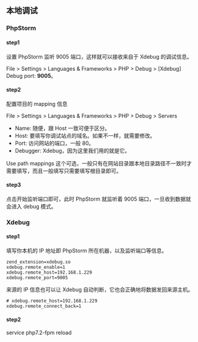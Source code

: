## 本地调试

### PhpStorm

#### step1

设置 PhpStorm 监听 9005 端口，这样就可以接收来自于 Xdebug 的调试信息。 

File > Settings > Languages & Frameworks > PHP > Debug > [Xdebug] Debug port: **9005**。

#### step2

配置项目的 mapping 信息

File > Settings > Languages & Frameworks > PHP > Debug > Servers

- Name: 随便，跟 Host 一致可便于区分。
- Host: 要填写你调试站点的域名。如果不一样，就需要修改。
- Port: 访问网站的端口，一般 80。
- Debugger: Xdebug，因为这里我们用的就是它。

Use path mappings 这个可选，一般只有在网站目录跟本地目录路径不一致时才需要填写，而且一般填写只需要填写根目录即可。

#### step3

点击开始监听端口即可，此时 PhpStorm 就监听着 9005 端口，一旦收到数据就会进入 debug 模式。

### Xdebug

#### step1

填写你本机的 IP 地址即 PhpStorm 所在机器，以及监听端口等信息。

```
zend_extension=xdebug.so
xdebug.remote_enable=1
xdebug.remote_host=192.168.1.229
xdebug.remote_port=9005
```

来源的 IP 信息也可以让 Xdebug 自动判断，它也会正确地将数据发回来源主机。

```
# xdebug.remote_host=192.168.1.229
xdebug.remote_connect_back=1
```

#### step2

service php7.2-fpm reload 
